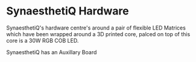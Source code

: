 # SynaesthetiQ Hardware

SynaesthetiQ's hardware centre's around a pair of flexible LED Matrices which have been wrapped around a 3D printed core, palced on top of this core is a 30W RGB COB LED.

SynaesthetiQ has an Auxillary Board 